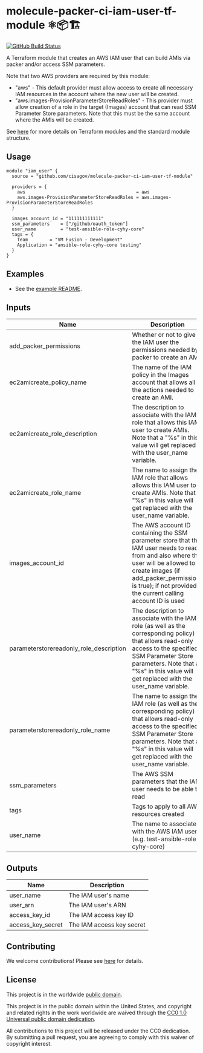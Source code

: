 # molecule-packer-ci-iam-user-tf-module ⚛️📦🏗 #

[![GitHub Build Status](https://github.com/cisagov/molecule-packer-ci-iam-user-tf-module/workflows/build/badge.svg)](https://github.com/cisagov/molecule-packer-ci-iam-user-tf-module/actions)

A Terraform module that creates an AWS IAM user that can build AMIs via
packer and/or access SSM parameters.

Note that two AWS providers are required by this module:

* "aws" - This default provider must allow access to create all necessary IAM
resources in the account where the new user will be created.
* "aws.images-ProvisionParameterStoreReadRoles" - This provider must allow
  creation of a role in the target (Images) account that can read SSM
  Parameter Store parameters.  Note that this must be the same account where
  the AMIs will be created.

See [here](https://www.terraform.io/docs/modules/index.html) for more
details on Terraform modules and the standard module structure.

## Usage ##

```hcl
module "iam_user" {
  source = "github.com/cisagov/molecule-packer-ci-iam-user-tf-module"

  providers = {
    aws                                         = aws
    aws.images-ProvisionParameterStoreReadRoles = aws.images-ProvisionParameterStoreReadRoles
  }

  images_account_id = "111111111111"
  ssm_parameters    = ["/github/oauth_token"]
  user_name         = "test-ansible-role-cyhy-core"
  tags = {
    Team        = "VM Fusion - Development"
    Application = "ansible-role-cyhy-core testing"
  }
}
```

## Examples ##

* See the [example README](examples/README.md).

## Inputs ##

| Name | Description | Type | Default | Required |
|------|-------------|:----:|:-------:|:--------:|
| add_packer_permissions | Whether or not to give the IAM user the permissions needed by packer to create an AMI | bool | `false` | no |
| ec2amicreate_policy_name | The name of the IAM policy in the Images account that allows all of the actions needed to create an AMI. | string | `EC2AMICreate` | no |
| ec2amicreate_role_description | The description to associate with the IAM role that allows this IAM user to create AMIs.  Note that a "%s" in this value will get replaced with the user_name variable. | string | `Allows the %s IAM user to create AMIs` | no |
| ec2amicreate_role_name | The name to assign the IAM role that allows allows this IAM user to create AMIs.  Note that a "%s" in this value will get replaced with the user_name variable. | string | `EC2AMICreate-%s` | no |
| images_account_id | The AWS account ID containing the SSM parameter store that the IAM user needs to read from and also where the user will be allowed to create images (if add_packer_permissions is true); if not provided, the current calling account ID is used | string | ID of calling account | no |
| parameterstorereadonly_role_description | The description to associate with the IAM role (as well as the corresponding policy) that allows read-only access to the specified SSM Parameter Store parameters.  Note that a "%s" in this value will get replaced with the user_name variable. | string | `Allows read-only access to SSM Parameter Store parameters required for %s.` | no |
| parameterstorereadonly_role_name | The name to assign the IAM role (as well as the corresponding policy) that allows read-only access to the specified SSM Parameter Store parameters.  Note that a "%s" in this value will get replaced with the user_name variable. | string | `ParameterStoreReadOnly-%s` | no |
| ssm_parameters | The AWS SSM parameters that the IAM user needs to be able to read | list(string) | | yes |
| tags | Tags to apply to all AWS resources created | map(string) | `{}` | no |
| user_name | The name to associate with the AWS IAM user (e.g. test-ansible-role-cyhy-core) | string | | yes |

## Outputs ##

| Name | Description |
|------|-------------|
| user_name | The IAM user's name |
| user_arn | The IAM user's ARN |
| access_key_id | The IAM access key ID |
| access_key_secret | The IAM access key secret |

## Contributing ##

We welcome contributions!  Please see [here](CONTRIBUTING.md) for
details.

## License ##

This project is in the worldwide [public domain](LICENSE).

This project is in the public domain within the United States, and
copyright and related rights in the work worldwide are waived through
the [CC0 1.0 Universal public domain
dedication](https://creativecommons.org/publicdomain/zero/1.0/).

All contributions to this project will be released under the CC0
dedication. By submitting a pull request, you are agreeing to comply
with this waiver of copyright interest.
